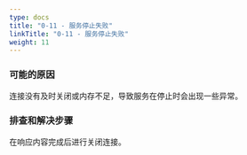 ```yaml
---
type: docs
title: "0-11 - 服务停止失败"
linkTitle: "0-11 - 服务停止失败"
weight: 11
---
```



### 可能的原因

连接没有及时关闭或内存不足，导致服务在停止时会出现一些异常。

### 排查和解决步骤

在响应内容完成后进行关闭连接。

<p style="margin-top: 3rem;"> </p>
